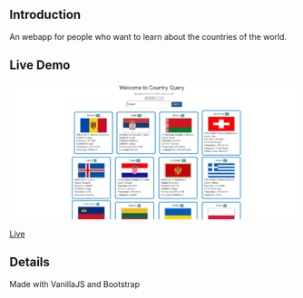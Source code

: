 ## Introduction

An webapp for people who want to learn about the countries of the world.

## Live Demo

!['live image.'](screenshots/countries.png)

[Live](https://country-query.surge.sh/)

## Details

Made with VanillaJS and Bootstrap
